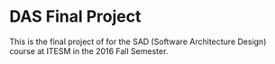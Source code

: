 # DAS Final Project
This is the final project of for the SAD (Software Architecture Design) course at ITESM in the 2016 Fall Semester.
